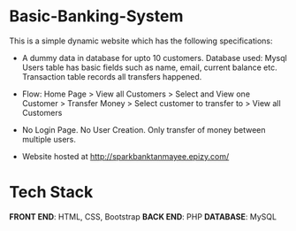 # Basic-Banking-System

This is a simple dynamic website which has the following specifications:

 - A dummy data in database for upto 10 customers.
   Database used: Mysql 
   Users table has basic fields such as name, email, current balance etc. 
   Transaction table records all transfers happened.

-  Flow: Home Page > View all Customers > Select and View one Customer >
   Transfer Money > Select customer to transfer to > View all Customers
   
-  No Login Page. No User Creation. Only transfer of money between
   multiple users.
   
-  Website hosted at http://sparkbanktanmayee.epizy.com/

# Tech Stack
**FRONT END**: HTML, CSS, Bootstrap
**BACK END**: PHP
**DATABASE**: MySQL

